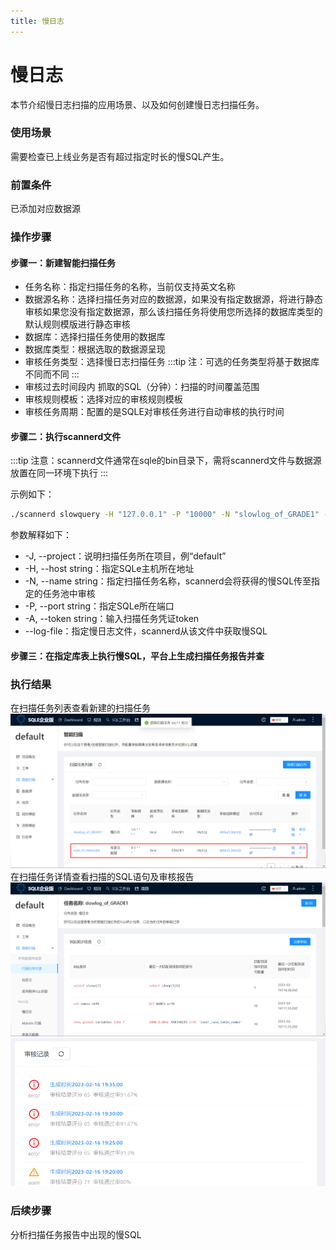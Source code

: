 ```yaml
---
title: 慢日志
---
```


# 慢日志
本节介绍慢日志扫描的应用场景、以及如何创建慢日志扫描任务。

### 使用场景
需要检查已上线业务是否有超过指定时长的慢SQL产生。

### 前置条件
已添加对应数据源

### 操作步骤

#### 步骤一：新建智能扫描任务
* 任务名称：指定扫描任务的名称，当前仅支持英文名称
* 数据源名称：选择扫描任务对应的数据源，如果没有指定数据源，将进行静态审核如果您没有指定数据源，那么该扫描任务将使用您所选择的数据库类型的默认规则模版进行静态审核
* 数据库：选择扫描任务使用的数据库
* 数据库类型：根据选取的数据源呈现
* 审核任务类型：选择慢日志扫描任务
:::tip
注：可选的任务类型将基于数据库不同而不同
:::
* 审核过去时间段内 抓取的SQL（分钟）：扫描的时间覆盖范围
* 审核规则模板：选择对应的审核规则模板
* 审核任务周期：配置的是SQLE对审核任务进行自动审核的执行时间


#### 步骤二：执行scannerd文件
:::tip
注意：scannerd文件通常在sqle的bin目录下，需将scannerd文件与数据源放置在同一环境下执行
::: 

示例如下：

```bash
./scannerd slowquery -H "127.0.0.1" -P "10000" -N "slowlog_of_GRADE1" -J "default" -A eyJhbGciOiJIUzI1NiIsInR5cCI6IkpXVCJ9.eyJhcG4iOiJzbG93bG9nX29mX0dSQURFMSIsImV4cCI6MTcwODA3MjMzNSwibmFtZSI6ImFkbWluIn0.ArU5HpU7aSSVrRutxSAwRFYahSx0_4RNzD4KB6LTfpM --log-file /var/lib/mysql/mysql-for-test-slow.log
```

参数解释如下：

* -J, --project：说明扫描任务所在项目，例“default”
* -H, --host string：指定SQLe主机所在地址
* -N, --name string：指定扫描任务名称，scannerd会将获得的慢SQL传至指定的任务池中审核
* -P, --port string：指定SQLe所在端口
* -A, --token string：输入扫描任务凭证token
* --log-file：指定慢日志文件，scannerd从该文件中获取慢SQL


#### 步骤三：在指定库表上执行慢SQL，平台上生成扫描任务报告并查

### 执行结果
在扫描任务列表查看新建的扫描任务
![list](img/slowlog-list.png)
在扫描任务详情查看扫描的SQL语句及审核报告
![result](img/slowlog-result.png)
![result2](img/slowlog-result2.png)

### 后续步骤
分析扫描任务报告中出现的慢SQL





